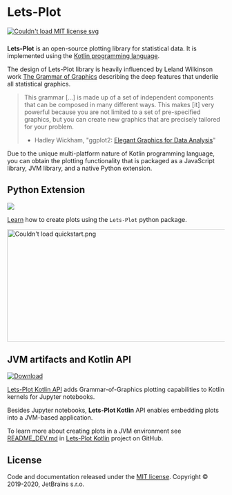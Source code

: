 # Lets-Plot

<a href="https://opensource.org/licenses/MIT">
<img src="https://img.shields.io/badge/License-MIT-yellow.svg" alt="Couldn't load MIT license svg"/>
</a>

###
**Lets-Plot** is an open-source plotting library for statistical data. It is implemented using the [Kotlin programming language](https://kotlinlang.org/).

The design of Lets-Plot library is heavily influenced by Leland Wilkinson work [The Grammar of Graphics](https://www.goodreads.com/book/show/2549408.The_Grammar_of_Graphics) describing the deep features that underlie all statistical graphics.

> This grammar [...] is made up of a set of independent components that can be composed in many different ways. This makes [it] very powerful because you are not limited to a set of pre-specified graphics, but you can create new graphics that are precisely tailored for your problem.
> - Hadley Wickham, "ggplot2: [Elegant Graphics for Data Analysis](https://www.goodreads.com/book/show/6829192-ggplot2)"

Due to the unique multi-platform nature of Kotlin programming language, you can obtain the plotting functionality that is packaged as a JavaScript library, JVM library, and a native Python extension.

## Python Extension 
<a href="https://pypi.org/project/lets-plot/"/>
<img src="https://badge.fury.io/py/lets-plot.svg"/>
<br>

[Learn](README_PYTHON.md) how to create plots using the `Lets-Plot` python package.

<img src="https://raw.githubusercontent.com/JetBrains/lets-plot/master/docs/examples/images/quickstart.png" alt="Couldn't load quickstart.png" width="505" height="260"/>

## JVM artifacts and Kotlin API

[ ![Download](https://api.bintray.com/packages/jetbrains/lets-plot-maven/lets-plot-jars/images/download.svg)](https://bintray.com/jetbrains/lets-plot-maven/lets-plot-jars/_latestVersion)

[Lets-Plot Kotlin API](https://github.com/JetBrains/lets-plot-kotlin) adds Grammar-of-Graphics plotting capabilities to Kotlin kernels for Jupyter notebooks.

Besides Jupyter notebooks, **Lets-Plot Kotlin** API enables embedding plots into a JVM-based application.

To learn more about creating plots in a JVM environment see [README_DEV.md](https://github.com/JetBrains/lets-plot-kotlin/blob/master/README_DEV.md) in
[Lets-Plot Kotlin](https://github.com/JetBrains/lets-plot-kotlin) project on GitHub.


## License

Code and documentation released under the [MIT license](https://github.com/JetBrains/lets-plot/blob/master/LICENSE).
Copyright © 2019-2020, JetBrains s.r.o.

